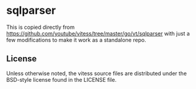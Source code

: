 sqlparser
=========

This is copied directly from 
https://github.com/youtube/vitess/tree/master/go/vt/sqlparser 
with just a few modifications to make it work as a standalone repo.

## License

Unless otherwise noted, the vitess source files are distributed
under the BSD-style license found in the LICENSE file.